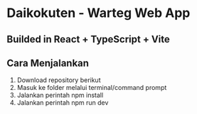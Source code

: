 # Daikokuten - Warteg Web App
## Builded in React + TypeScript + Vite
## Cara Menjalankan
1. Download repository berikut
2. Masuk ke folder melalui terminal/command prompt
3. Jalankan perintah npm install
4. Jalankan perintah npm run dev
